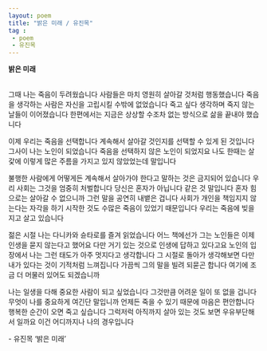 ```yaml
---
layout: poem
title: "밝은 미래 / 유진목"
tag :
 - poem
 - 유진목
---
```



**밝은 미래**     
<br>

그때 나는 죽음이 두려웠습니다 사람들은 마치 영원히 살아갈 것처럼 행동했습니다 죽음을 생각하는 사람은 자신을 고립시킬 수밖에 없었습니다 죽고 싶다 생각하며 죽지 않는 날들이 이어졌습니다 한편에서는 지금은 상상할 수조차 없는 방식으로 삶을 끝내야 했습니다  

이제 우리는 죽음을 선택합니다 계속해서 살아갈 것인지를 선택할 수 있게 된 것입니다 그사이 나는 노인이 되었습니다 죽음을 선택하지 않은 노인이 되었지요 나도 한때는 살갗에 이렇게 많은 주름을 가지고 있지 않았었는데 말입니다  

불행한 사람에게 어떻게든 계속해서 살아가야 한다고 말하는 것은 금지되어 있습니다 우리 사회는 그것을 엄중히 처벌합니다 당신은 혼자가 아닙니다 같은 것 말입니다 혼자 힘으로는 살아갈 수 없으니까 그런 말을 공연히 내뱉은 겁니다 사회가 개인을 책임지지 않는다는 자각을 하기 시작한 것도 수많은 죽음이 있었기 때문입니다 우리는 죽음에 빚을 지고 살고 있습니다  

젊은 시절 나는 다니카와 슌타로를 즐겨 읽었습니다 어느 책에선가 그는 노인들은 이제 인생을 묻지 않는다고 했어요 다만 거기 있는 것으로 인생에 답하고 있다고요 노인의 입장에서 나는 그런 태도가 아주 멋지다고 생각합니다 그 시절로 돌아가 생각해보면 다만 내가 있다는 것이 기적처럼 느껴집니다 가끔씩 그의 말을 빌려 되묻곤 합니다 여기에 조금 더 머물러 있어도 되겠습니까  

나는 일생을 다해 중요한 사람이 되고 싶었습니다 그것만큼 어려운 일이 또 없을 겁니다 무엇이 나를 중요하게 여긴단 말입니까 언제든 죽을 수 있기 때문에 마음은 편안합니다 행복한 순간이 오면 죽고 싶습니다 그럭저럭 아직까지 살아 있는 것도 보면 우유부단해서 일까요 이건 어디까지나 나의 경우입니다  

\- 유진목 ‘밝은 미래’        
